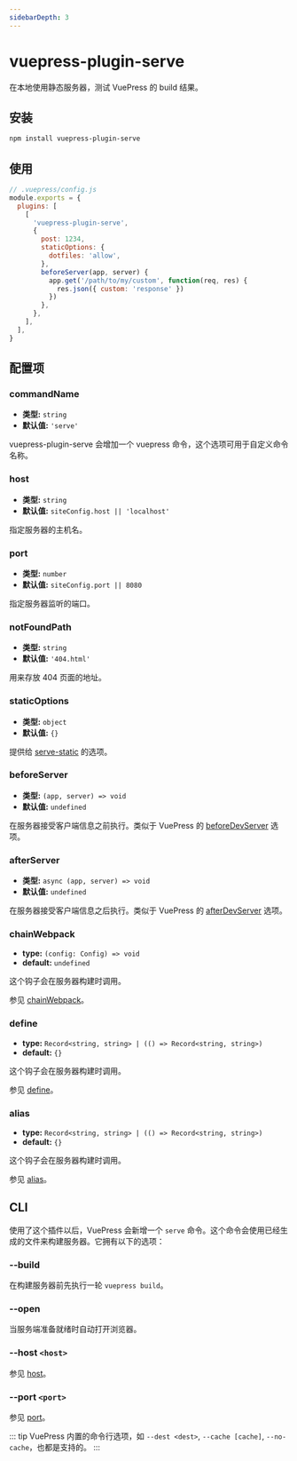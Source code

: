 ```yaml
---
sidebarDepth: 3
---
```


# vuepress-plugin-serve <GitHubLink repo="vuepress/vuepress-plugin-serve"/>

在本地使用静态服务器，测试 VuePress 的 build 结果。

## 安装

```sh
npm install vuepress-plugin-serve
```

## 使用

```js
// .vuepress/config.js
module.exports = {
  plugins: [
    [
      'vuepress-plugin-serve',
      {
        post: 1234,
        staticOptions: {
          dotfiles: 'allow',
        },
        beforeServer(app, server) {
          app.get('/path/to/my/custom', function(req, res) {
            res.json({ custom: 'response' })
          })
        },
      },
    ],
  ],
}
```

## 配置项

### commandName

- **类型:** `string`
- **默认值:** `'serve'`

vuepress-plugin-serve 会增加一个 vuepress 命令，这个选项可用于自定义命令名称。

### host

- **类型:** `string`
- **默认值:** `siteConfig.host || 'localhost'`

指定服务器的主机名。

### port

- **类型:** `number`
- **默认值:** `siteConfig.port || 8080`

指定服务器监听的端口。

### notFoundPath

- **类型:** `string`
- **默认值:** `'404.html'`

用来存放 404 页面的地址。

### staticOptions

- **类型:** `object`
- **默认值:** `{}`

提供给 [serve-static](https://github.com/expressjs/serve-static#servestaticroot-options) 的选项。

### beforeServer

- **类型:** `(app, server) => void`
- **默认值:** `undefined`

在服务器接受客户端信息之前执行。类似于 VuePress 的 [beforeDevServer](https://vuepress.vuejs.org/zh/plugin/option-api.html#beforedevserver) 选项。

### afterServer

- **类型:** `async (app, server) => void`
- **默认值:** `undefined`

在服务器接受客户端信息之后执行。类似于 VuePress 的 [afterDevServer](https://vuepress.vuejs.org/zh/plugin/option-api.html#afterdevserver) 选项。

### chainWebpack

- **type:** `(config: Config) => void`
- **default:** `undefined`

这个钩子会在服务器构建时调用。

参见 [chainWebpack](https://vuepress.vuejs.org/plugin/option-api.html#chainwebpack)。

### define

- **type:** `Record<string, string> | (() => Record<string, string>)`
- **default:** `{}`

这个钩子会在服务器构建时调用。

参见 [define](https://vuepress.vuejs.org/plugin/option-api.html#define)。

### alias

- **type:** `Record<string, string> | (() => Record<string, string>)`
- **default:** `{}`

这个钩子会在服务器构建时调用。

参见 [alias](https://vuepress.vuejs.org/plugin/option-api.html#alias)。

## CLI

使用了这个插件以后，VuePress 会新增一个 `serve` 命令。这个命令会使用已经生成的文件来构建服务器。它拥有以下的选项：

### --build

在构建服务器前先执行一轮 `vuepress build`。

### --open

当服务端准备就绪时自动打开浏览器。

### --host `<host>`

参见 [host](#host)。

### --port `<port>`

参见 [port](#port)。

::: tip
VuePress 内置的命令行选项，如 `--dest <dest>`, `--cache [cache]`, `--no-cache`，也都是支持的。
:::
